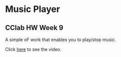 
# Music Player #

## CClab HW Week 9

A simple oF work that enables you to play/stop music. 

Click [here](https://www.youtube.com/watch?v=T1PFL7JGuUU) to see the video.
